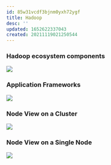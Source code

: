 ```yaml
---
id: 85w31vcdf3bjnm0yxh72ygf
title: Hadoop
desc: ''
updated: 1652622337043
created: 20211119021250544
---
```


### Hadoop ecosystem components

![](https://raw.githubusercontent.com/zubayrrr/twiki/main/bin/image.8ve72g5tu2r.png)

### Application Frameworks

![](https://raw.githubusercontent.com/zubayrrr/twiki/main/bin/image.hq3yf0aqcjg.png)

### Node View on a Cluster

![](https://raw.githubusercontent.com/zubayrrr/twiki/main/bin/image.ddd1mp9cw5f.png)

### Node View on a Single Node

![](https://raw.githubusercontent.com/zubayrrr/twiki/main/bin/image.1qlduf2ju5v.png)
